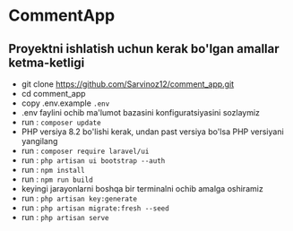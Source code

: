 # CommentApp

## Proyektni ishlatish uchun kerak bo'lgan amallar ketma-ketligi
- git clone https://github.com/Sarvinoz12/comment_app.git
- cd comment_app
- copy .env.example `.env`
- .env faylini ochib ma'lumot bazasini konfiguratsiyasini sozlaymiz
- run : `composer update`
- PHP versiya 8.2 bo'lishi kerak, undan past versiya bo'lsa PHP versiyani yangilang
- run : `composer require laravel/ui`
- run : `php artisan ui bootstrap --auth`
- run : `npm install`
- run : `npm run build`
- keyingi jarayonlarni boshqa bir terminalni ochib amalga oshiramiz
- run : `php artisan key:generate`
- run : `php artisan migrate:fresh --seed`
- run : `php artisan serve`
